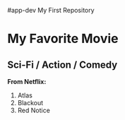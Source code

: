 #app-dev
 My First Repository
# My Favorite Movie  
## Sci-Fi / Action / Comedy  

**From Netflix:**  
1. Atlas  
2. Blackout  
3. Red Notice  

